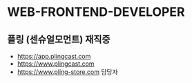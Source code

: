 # WEB-FRONTEND-DEVELOPER

## 플링 (센슈얼모먼트) 재직중

- https://app.plingcast.com 
- https://www.plingcast.com 
- https://www.pling-store.com 
담당자
